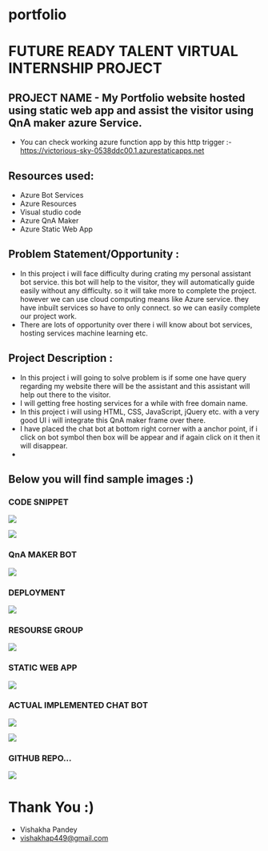# portfolio
# FUTURE READY TALENT VIRTUAL INTERNSHIP PROJECT

## PROJECT NAME - My Portfolio website hosted using static web app and assist the visitor using QnA maker azure Service.

 - You can check working azure function app by this http trigger :- https://victorious-sky-0538ddc00.1.azurestaticapps.net

## Resources used:
   - Azure Bot Services
   - Azure Resources
   - Visual studio code
   - Azure QnA Maker
   - Azure Static Web App
## Problem Statement/Opportunity :
- In this project i will face difficulty during crating my personal assistant bot service. this bot will help to the visitor, they will automatically guide easily without any difficulty. so it will take more to complete the project. however we can use cloud computing means like Azure service. they have inbuilt services so have to only connect. so we can easily complete our project work.
- There are lots of opportunity over there i will know about bot services, hosting services machine learning etc.

## Project Description :
- In this project i will going to solve problem is if some one have query regarding my website there will be the assistant and this assistant will help out there to the visitor.
- I will getting free hosting services for a while with free domain name.
- In this project i will using HTML, CSS, JavaScript, jQuery etc. with a very good UI i will integrate this QnA maker frame over there.
- I have placed the chat bot at bottom right corner with a anchor point, if i click on bot symbol then box will be appear and if again click on it then it will disappear. 
-  


## Below you will find sample images :)



### CODE SNIPPET




![](images/3.jpg)


![](images/4.jpg)

### QnA MAKER BOT 

![](images/5.jpg)

### DEPLOYMENT

![](images/6.jpg)

### RESOURSE GROUP

![](images/7.jpg)

### STATIC WEB APP

![](images/8.jpg)



### ACTUAL IMPLEMENTED CHAT BOT

![](images/9.jpg)


![](images/10.jpg)

### GITHUB REPO...

![](images/11.jpg)


# Thank You :)

- Vishakha Pandey
- vishakhap449@gmail.com

